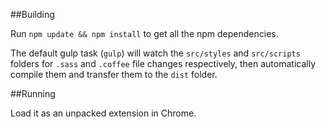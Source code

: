 ##Building

Run `npm update && npm install` to get all the npm dependencies.

The default gulp task (`gulp`) will watch the `src/styles` and `src/scripts` folders for `.sass` and `.coffee` file changes respectively, then automatically compile them and transfer them to the `dist` folder.

##Running

Load it as an unpacked extension in Chrome.